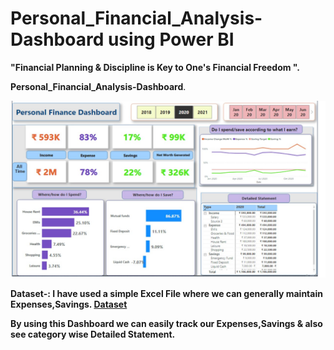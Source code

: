 # Personal_Financial_Analysis-Dashboard using Power BI

**"Financial Planning & Discipline is Key to One's Financial Freedom ".**

**Personal_Financial_Analysis-Dashboard**.

![Power BI](https://github.com/Agnishubh/Personal_Finance_Analysis-Dashboard/blob/main/Slide2.jpg)

**Dataset-:
I have used a simple Excel File where we can generally maintain Expenses,Savings.	[Dataset](https://github.com/Agnishubh/Personal_Finance_Analysis-Dashboard/blob/main/fin_dataset.xlsx)**

**By using this Dashboard we can easily track our Expenses,Savings & also see category wise Detailed Statement.**
